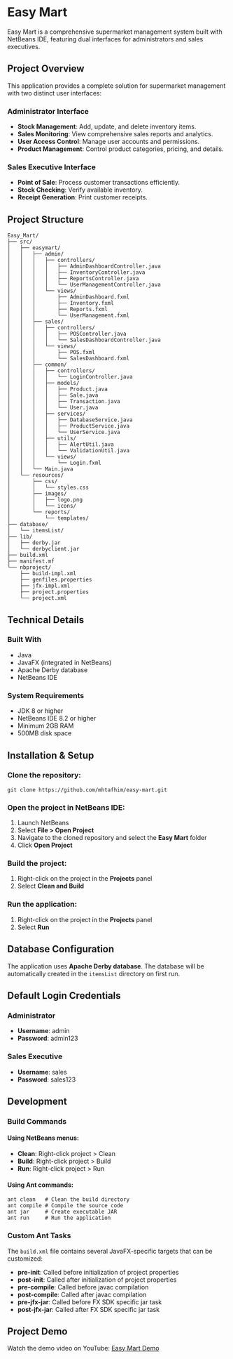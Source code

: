 # Easy Mart

Easy Mart is a comprehensive supermarket management system built with NetBeans IDE, featuring dual interfaces for administrators and sales executives.

## Project Overview
This application provides a complete solution for supermarket management with two distinct user interfaces:

### Administrator Interface
- **Stock Management**: Add, update, and delete inventory items.
- **Sales Monitoring**: View comprehensive sales reports and analytics.
- **User Access Control**: Manage user accounts and permissions.
- **Product Management**: Control product categories, pricing, and details.

### Sales Executive Interface
- **Point of Sale**: Process customer transactions efficiently.
- **Stock Checking**: Verify available inventory.
- **Receipt Generation**: Print customer receipts.

## Project Structure
```
Easy_Mart/
├── src/
│   ├── easymart/
│   │   ├── admin/
│   │   │   ├── controllers/
│   │   │   │   ├── AdminDashboardController.java
│   │   │   │   ├── InventoryController.java
│   │   │   │   ├── ReportsController.java
│   │   │   │   └── UserManagementController.java
│   │   │   └── views/
│   │   │       ├── AdminDashboard.fxml
│   │   │       ├── Inventory.fxml
│   │   │       ├── Reports.fxml
│   │   │       └── UserManagement.fxml
│   │   ├── sales/
│   │   │   ├── controllers/
│   │   │   │   ├── POSController.java
│   │   │   │   └── SalesDashboardController.java
│   │   │   └── views/
│   │   │       ├── POS.fxml
│   │   │       └── SalesDashboard.fxml
│   │   ├── common/
│   │   │   ├── controllers/
│   │   │   │   └── LoginController.java
│   │   │   ├── models/
│   │   │   │   ├── Product.java
│   │   │   │   ├── Sale.java
│   │   │   │   ├── Transaction.java
│   │   │   │   └── User.java
│   │   │   ├── services/
│   │   │   │   ├── DatabaseService.java
│   │   │   │   ├── ProductService.java
│   │   │   │   └── UserService.java
│   │   │   ├── utils/
│   │   │   │   ├── AlertUtil.java
│   │   │   │   └── ValidationUtil.java
│   │   │   └── views/
│   │   │       └── Login.fxml
│   │   └── Main.java
│   └── resources/
│       ├── css/
│       │   └── styles.css
│       ├── images/
│       │   ├── logo.png
│       │   └── icons/
│       └── reports/
│           └── templates/
├── database/
│   └── itemsList/
├── lib/
│   ├── derby.jar
│   └── derbyclient.jar
├── build.xml
├── manifest.mf
└── nbproject/
    ├── build-impl.xml
    ├── genfiles.properties
    ├── jfx-impl.xml
    ├── project.properties
    └── project.xml
```

## Technical Details

### Built With
- Java
- JavaFX (integrated in NetBeans)
- Apache Derby database
- NetBeans IDE

### System Requirements
- JDK 8 or higher
- NetBeans IDE 8.2 or higher
- Minimum 2GB RAM
- 500MB disk space

## Installation & Setup

### Clone the repository:
```
git clone https://github.com/mhtafhim/easy-mart.git
```

### Open the project in NetBeans IDE:
1. Launch NetBeans
2. Select **File > Open Project**
3. Navigate to the cloned repository and select the **Easy Mart** folder
4. Click **Open Project**

### Build the project:
1. Right-click on the project in the **Projects** panel
2. Select **Clean and Build**

### Run the application:
1. Right-click on the project in the **Projects** panel
2. Select **Run**

## Database Configuration
The application uses **Apache Derby database**. The database will be automatically created in the `itemsList` directory on first run.

## Default Login Credentials

### Administrator
- **Username**: admin
- **Password**: admin123

### Sales Executive
- **Username**: sales
- **Password**: sales123

## Development

### Build Commands
#### Using NetBeans menus:
- **Clean**: Right-click project > Clean
- **Build**: Right-click project > Build
- **Run**: Right-click project > Run

#### Using Ant commands:
```
ant clean   # Clean the build directory
ant compile # Compile the source code
ant jar     # Create executable JAR
ant run     # Run the application
```

### Custom Ant Tasks
The `build.xml` file contains several JavaFX-specific targets that can be customized:
- **pre-init**: Called before initialization of project properties
- **post-init**: Called after initialization of project properties
- **pre-compile**: Called before javac compilation
- **post-compile**: Called after javac compilation
- **pre-jfx-jar**: Called before FX SDK specific jar task
- **post-jfx-jar**: Called after FX SDK specific jar task

## Project Demo
Watch the demo video on YouTube:
[Easy Mart Demo](https://www.youtube.com/watch?v=CwBWVu9NkuQ)

